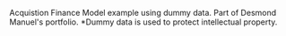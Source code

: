 Acquistion Finance Model example using dummy data. Part of Desmond Manuel's portfolio. 
*Dummy data is used to protect intellectual property. 
